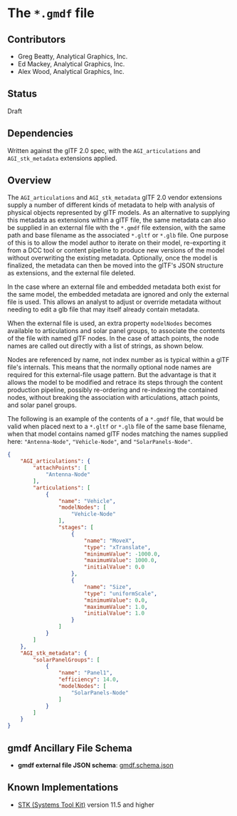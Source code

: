 # The `*.gmdf` file

## Contributors

* Greg Beatty, Analytical Graphics, Inc.
* Ed Mackey, Analytical Graphics, Inc.
* Alex Wood, Analytical Graphics, Inc.

## Status

Draft

## Dependencies

Written against the glTF 2.0 spec, with the `AGI_articulations` and `AGI_stk_metadata` extensions applied.

## Overview

The `AGI_articulations` and `AGI_stk_metadata` glTF 2.0 vendor extensions supply a number of different kinds of metadata to help with analysis of physical objects represented by glTF models.  As an alternative to supplying this metadata as extensions within a glTF file, the same metadata can also be supplied in an external file with the `*.gmdf` file extension, with the same path and base filename as the associated `*.gltf` or `*.glb` file.  One purpose of this is to allow the model author to iterate on their model, re-exporting it from a DCC tool or content pipeline to produce new versions of the model without overwriting the existing metadata.  Optionally, once the model is finalized, the metadata can then be moved into the glTF's JSON structure as extensions, and the external file deleted.

In the case where an external file and embedded metadata both exist for the same model, the embedded metadata are ignored and only the external file is used.  This allows an analyst to adjust or override metadata without needing to edit a glb file that may itself already contain metadata.

When the external file is used, an extra property `modelNodes` becomes available to articulations and solar panel groups, to associate the contents of the file with named glTF nodes.  In the case of attach points, the node names are called out directly with a list of strings, as shown below.

Nodes are referenced by name, not index number as is typical within a glTF file's internals.  This means that the normally optional node names are required for this external-file usage pattern.  But the advantage is that it allows the model to be modified and retrace its steps through the content production pipeline, possibly re-ordering and re-indexing the contained nodes, without breaking the association with articulations, attach points, and solar panel groups.

The following is an example of the contents of a `*.gmdf` file, that would be valid when placed next to a `*.gltf` or `*.glb` file of the same base filename, when that model contains named glTF nodes matching the names supplied here: `"Antenna-Node"`, `"Vehicle-Node"`, and `"SolarPanels-Node"`.

```json
{
    "AGI_articulations": {
        "attachPoints": [
            "Antenna-Node"
        ],
        "articulations": [
            {
                "name": "Vehicle",
                "modelNodes": [
                    "Vehicle-Node"
                ],
                "stages": [
                    {
                        "name": "MoveX",
                        "type": "xTranslate",
                        "minimumValue": -1000.0,
                        "maximumValue": 1000.0,
                        "initialValue": 0.0
                    },
                    {
                        "name": "Size",
                        "type": "uniformScale",
                        "minimumValue": 0.0,
                        "maximumValue": 1.0,
                        "initialValue": 1.0
                    }
                ]
            }
        ]
    },
    "AGI_stk_metadata": {
        "solarPanelGroups": [
            {
                "name": "Panel1",
                "efficiency": 14.0,
                "modelNodes": [
                    "SolarPanels-Node"
                ]
            }
        ]
    }
}
```

## gmdf Ancillary File Schema

- **gmdf external file JSON schema**: [gmdf.schema.json](schema/gmdf.schema.json)

## Known Implementations

* [STK (Systems Tool Kit)](https://www.agi.com/products/engineering-tools) version 11.5 and higher
